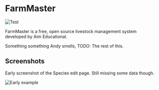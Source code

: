 # FarmMaster

![Test](https://github.com/Aim-Educational/FarmMaster/workflows/Test/badge.svg?branch=master)

FarmMaster is a free, open source livestock management system developed by Aim Educational.

Something something Andy smells, TODO: The rest of this.

## Screenshots

Early screenshot of the Species edit page. Still missing some data though.

![Early example](https://imgur.com/MOoAQUZ)
